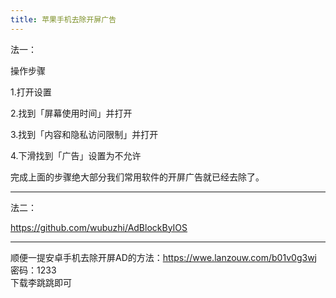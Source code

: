 ```yaml
---
title: 苹果手机去除开屏广告
---
```

法一：  

操作步骤

1.打开设置

2.找到「屏幕使用时间」并打开

3.找到「内容和隐私访问限制」并打开

4.下滑找到「广告」设置为不允许

完成上面的步骤绝大部分我们常用软件的开屏广告就已经去除了。
***

法二：  

<https://github.com/wubuzhi/AdBlockByIOS>

***

顺便一提安卓手机去除开屏AD的方法：<https://wwe.lanzouw.com/b01v0g3wj>  密码：1233  
下载李跳跳即可